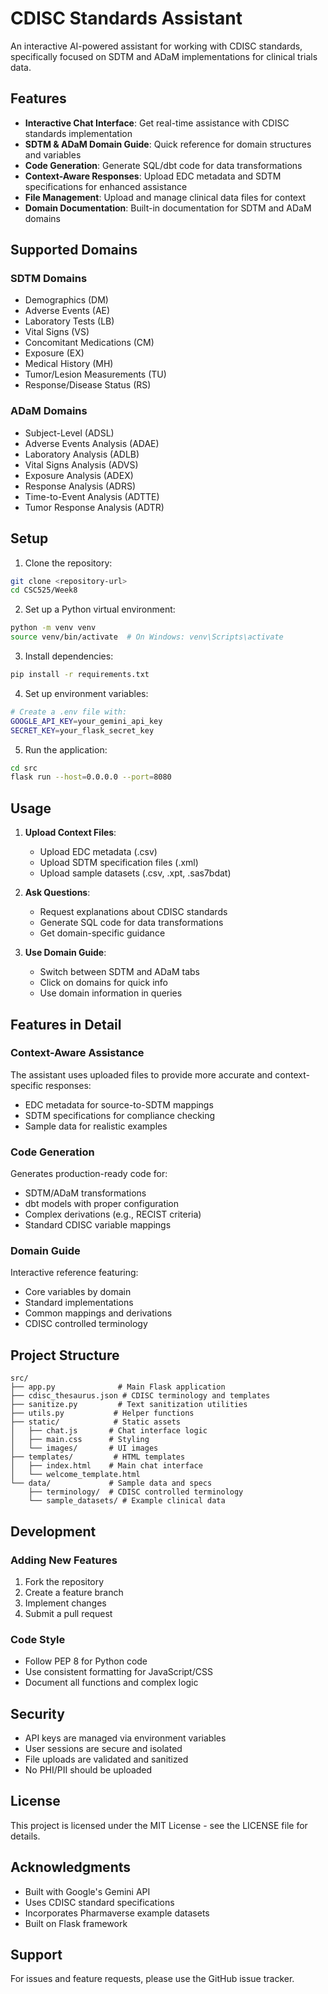 # CDISC Standards Assistant

An interactive AI-powered assistant for working with CDISC standards, specifically focused on SDTM and ADaM implementations for clinical trials data.

## Features

- **Interactive Chat Interface**: Get real-time assistance with CDISC standards implementation
- **SDTM & ADaM Domain Guide**: Quick reference for domain structures and variables
- **Code Generation**: Generate SQL/dbt code for data transformations
- **Context-Aware Responses**: Upload EDC metadata and SDTM specifications for enhanced assistance
- **File Management**: Upload and manage clinical data files for context
- **Domain Documentation**: Built-in documentation for SDTM and ADaM domains

## Supported Domains

### SDTM Domains
- Demographics (DM)
- Adverse Events (AE)
- Laboratory Tests (LB)
- Vital Signs (VS)
- Concomitant Medications (CM)
- Exposure (EX)
- Medical History (MH)
- Tumor/Lesion Measurements (TU)
- Response/Disease Status (RS)

### ADaM Domains
- Subject-Level (ADSL)
- Adverse Events Analysis (ADAE)
- Laboratory Analysis (ADLB)
- Vital Signs Analysis (ADVS)
- Exposure Analysis (ADEX)
- Response Analysis (ADRS)
- Time-to-Event Analysis (ADTTE)
- Tumor Response Analysis (ADTR)

## Setup

1. Clone the repository:
```bash
git clone <repository-url>
cd CSC525/Week8
```

2. Set up a Python virtual environment:
```bash
python -m venv venv
source venv/bin/activate  # On Windows: venv\Scripts\activate
```

3. Install dependencies:
```bash
pip install -r requirements.txt
```

4. Set up environment variables:
```bash
# Create a .env file with:
GOOGLE_API_KEY=your_gemini_api_key
SECRET_KEY=your_flask_secret_key
```

5. Run the application:
```bash
cd src
flask run --host=0.0.0.0 --port=8080
```

## Usage

1. **Upload Context Files**:
   - Upload EDC metadata (.csv)
   - Upload SDTM specification files (.xml)
   - Upload sample datasets (.csv, .xpt, .sas7bdat)

2. **Ask Questions**:
   - Request explanations about CDISC standards
   - Generate SQL code for data transformations
   - Get domain-specific guidance

3. **Use Domain Guide**:
   - Switch between SDTM and ADaM tabs
   - Click on domains for quick info
   - Use domain information in queries

## Features in Detail

### Context-Aware Assistance
The assistant uses uploaded files to provide more accurate and context-specific responses:
- EDC metadata for source-to-SDTM mappings
- SDTM specifications for compliance checking
- Sample data for realistic examples

### Code Generation
Generates production-ready code for:
- SDTM/ADaM transformations
- dbt models with proper configuration
- Complex derivations (e.g., RECIST criteria)
- Standard CDISC variable mappings

### Domain Guide
Interactive reference featuring:
- Core variables by domain
- Standard implementations
- Common mappings and derivations
- CDISC controlled terminology

## Project Structure

```
src/
├── app.py              # Main Flask application
├── cdisc_thesaurus.json # CDISC terminology and templates
├── sanitize.py         # Text sanitization utilities
├── utils.py           # Helper functions
├── static/            # Static assets
│   ├── chat.js       # Chat interface logic
│   ├── main.css      # Styling
│   └── images/       # UI images
├── templates/         # HTML templates
│   ├── index.html    # Main chat interface
│   └── welcome_template.html
└── data/             # Sample data and specs
    ├── terminology/  # CDISC controlled terminology
    └── sample_datasets/ # Example clinical data
```

## Development

### Adding New Features
1. Fork the repository
2. Create a feature branch
3. Implement changes
4. Submit a pull request

### Code Style
- Follow PEP 8 for Python code
- Use consistent formatting for JavaScript/CSS
- Document all functions and complex logic

## Security

- API keys are managed via environment variables
- User sessions are secure and isolated
- File uploads are validated and sanitized
- No PHI/PII should be uploaded

## License

This project is licensed under the MIT License - see the LICENSE file for details.

## Acknowledgments

- Built with Google's Gemini API
- Uses CDISC standard specifications
- Incorporates Pharmaverse example datasets
- Built on Flask framework

## Support

For issues and feature requests, please use the GitHub issue tracker.